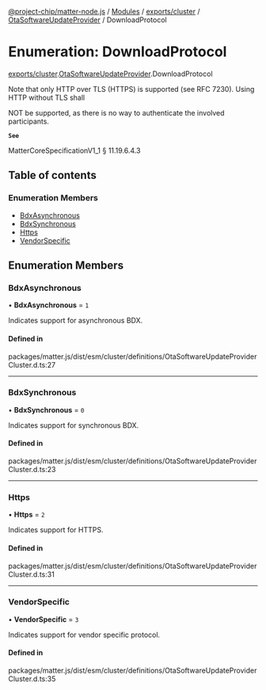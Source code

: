[@project-chip/matter-node.js](../README.md) / [Modules](../modules.md) / [exports/cluster](../modules/exports_cluster.md) / [OtaSoftwareUpdateProvider](../modules/exports_cluster.OtaSoftwareUpdateProvider.md) / DownloadProtocol

# Enumeration: DownloadProtocol

[exports/cluster](../modules/exports_cluster.md).[OtaSoftwareUpdateProvider](../modules/exports_cluster.OtaSoftwareUpdateProvider.md).DownloadProtocol

Note that only HTTP over TLS (HTTPS) is supported (see RFC 7230). Using HTTP without TLS shall

NOT be supported, as there is no way to authenticate the involved participants.

**`See`**

MatterCoreSpecificationV1_1 § 11.19.6.4.3

## Table of contents

### Enumeration Members

- [BdxAsynchronous](exports_cluster.OtaSoftwareUpdateProvider.DownloadProtocol.md#bdxasynchronous)
- [BdxSynchronous](exports_cluster.OtaSoftwareUpdateProvider.DownloadProtocol.md#bdxsynchronous)
- [Https](exports_cluster.OtaSoftwareUpdateProvider.DownloadProtocol.md#https)
- [VendorSpecific](exports_cluster.OtaSoftwareUpdateProvider.DownloadProtocol.md#vendorspecific)

## Enumeration Members

### BdxAsynchronous

• **BdxAsynchronous** = ``1``

Indicates support for asynchronous BDX.

#### Defined in

packages/matter.js/dist/esm/cluster/definitions/OtaSoftwareUpdateProviderCluster.d.ts:27

___

### BdxSynchronous

• **BdxSynchronous** = ``0``

Indicates support for synchronous BDX.

#### Defined in

packages/matter.js/dist/esm/cluster/definitions/OtaSoftwareUpdateProviderCluster.d.ts:23

___

### Https

• **Https** = ``2``

Indicates support for HTTPS.

#### Defined in

packages/matter.js/dist/esm/cluster/definitions/OtaSoftwareUpdateProviderCluster.d.ts:31

___

### VendorSpecific

• **VendorSpecific** = ``3``

Indicates support for vendor specific protocol.

#### Defined in

packages/matter.js/dist/esm/cluster/definitions/OtaSoftwareUpdateProviderCluster.d.ts:35
